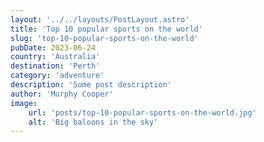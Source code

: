 ```yaml
---
layout: '../../layouts/PostLayout.astro'
title: 'Top 10 popular sports on the world'
slug: 'top-10-popular-sports-on-the-world'
pubDate: 2023-06-24
country: 'Australia'
destination: 'Perth'
category: 'adventure'
description: 'Some post description'
author: 'Murphy Cooper'
image:
    url: 'posts/top-10-popular-sports-on-the-world.jpg'
    alt: 'Big baloons in the sky'
---
```


